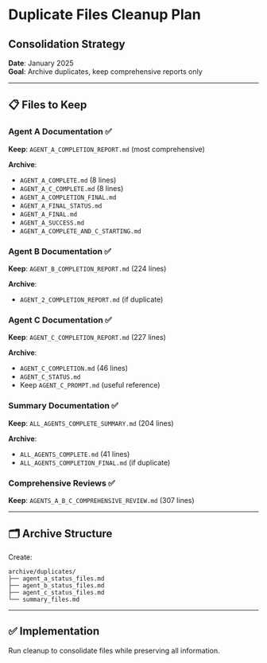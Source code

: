 # Duplicate Files Cleanup Plan
## Consolidation Strategy

**Date**: January 2025  
**Goal**: Archive duplicates, keep comprehensive reports only

---

## 📋 Files to Keep

### Agent A Documentation ✅
**Keep**: `AGENT_A_COMPLETION_REPORT.md` (most comprehensive)

**Archive**:
- `AGENT_A_COMPLETE.md` (8 lines)
- `AGENT_A_C_COMPLETE.md` (8 lines)  
- `AGENT_A_COMPLETION_FINAL.md`
- `AGENT_A_FINAL_STATUS.md`
- `AGENT_A_FINAL.md`
- `AGENT_A_SUCCESS.md`
- `AGENT_A_COMPLETE_AND_C_STARTING.md`

### Agent B Documentation ✅
**Keep**: `AGENT_B_COMPLETION_REPORT.md` (224 lines)

**Archive**:
- `AGENT_2_COMPLETION_REPORT.md` (if duplicate)

### Agent C Documentation ✅
**Keep**: `AGENT_C_COMPLETION_REPORT.md` (227 lines)

**Archive**:
- `AGENT_C_COMPLETION.md` (46 lines)
- `AGENT_C_STATUS.md`
- Keep `AGENT_C_PROMPT.md` (useful reference)

### Summary Documentation ✅
**Keep**: `ALL_AGENTS_COMPLETE_SUMMARY.md` (204 lines)

**Archive**:
- `ALL_AGENTS_COMPLETE.md` (41 lines)
- `ALL_AGENTS_COMPLETION_FINAL.md` (if duplicate)

### Comprehensive Reviews ✅
**Keep**: `AGENTS_A_B_C_COMPREHENSIVE_REVIEW.md` (307 lines)

---

## 🗂️ Archive Structure

Create:
```
archive/duplicates/
├── agent_a_status_files.md
├── agent_b_status_files.md
├── agent_c_status_files.md
└── summary_files.md
```

---

## ✅ Implementation

Run cleanup to consolidate files while preserving all information.

